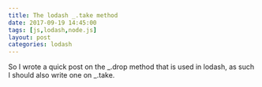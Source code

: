 ```yaml
---
title: The lodash _.take method
date: 2017-09-19 14:45:00
tags: [js,lodash,node.js]
layout: post
categories: lodash
---
```


So I wrote a quick post on the \_.drop method that is used in lodash, as such I should also write one on \_.take.

<!-- more -->

